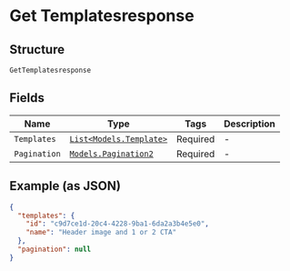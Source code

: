 
# Get Templatesresponse

## Structure

`GetTemplatesresponse`

## Fields

| Name | Type | Tags | Description |
|  --- | --- | --- | --- |
| `Templates` | [`List<Models.Template>`](../../doc/models/template.md) | Required | - |
| `Pagination` | [`Models.Pagination2`](../../doc/models/pagination-2.md) | Required | - |

## Example (as JSON)

```json
{
  "templates": {
    "id": "c9d7ce1d-20c4-4228-9ba1-6da2a3b4e5e0",
    "name": "Header image and 1 or 2 CTA"
  },
  "pagination": null
}
```

